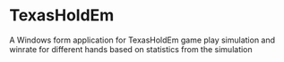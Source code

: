 # TexasHoldEm

A Windows form application for TexasHoldEm game play simulation 
and winrate for different hands based on statistics from the simulation

